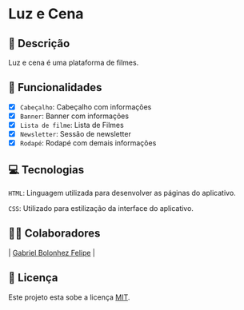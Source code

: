 # Luz e Cena

## 📑 Descrição

Luz e cena é uma plataforma de filmes.

## 🎯 Funcionalidades

- [x] `Cabeçalho`: Cabeçalho com informações
- [x] `Banner`: Banner com informações
- [X] `Lista de filme`: Lista de Filmes
- [X] `Newsletter`: Sessão de newsletter
- [X] `Rodapé`: Rodapé com demais informações 

## 💻 Tecnologias 

`HTML`: Linguagem utilizada para desenvolver as páginas do aplicativo.

`CSS`: Utilizado para estilização da interface do aplicativo.


## 👨‍💻 Colaboradores

| [Gabriel Bolonhez Felipe](https://github.com/Gabolonhez) |

## 🚧 Licença

Este projeto esta sobe a licença [MIT](./LICENSE).

